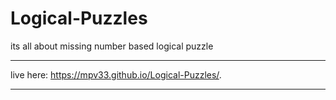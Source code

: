 # Logical-Puzzles
its all about missing number based logical puzzle
************************************
live here:  https://mpv33.github.io/Logical-Puzzles/.
***************
